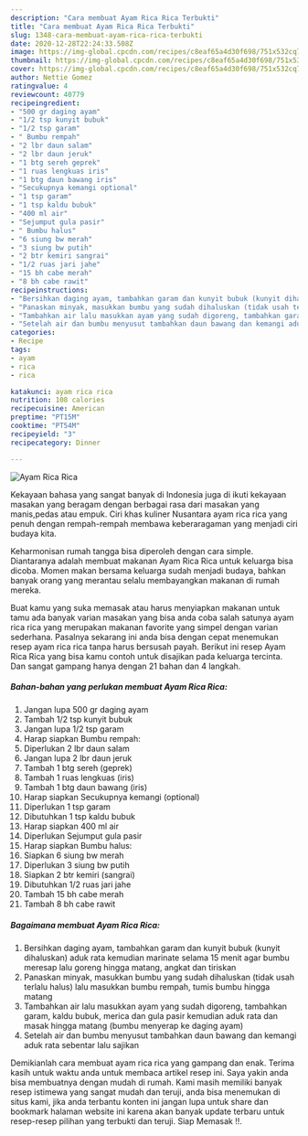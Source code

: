 ```yaml
---
description: "Cara membuat Ayam Rica Rica Terbukti"
title: "Cara membuat Ayam Rica Rica Terbukti"
slug: 1348-cara-membuat-ayam-rica-rica-terbukti
date: 2020-12-28T22:24:33.508Z
image: https://img-global.cpcdn.com/recipes/c8eaf65a4d30f698/751x532cq70/ayam-rica-rica-foto-resep-utama.jpg
thumbnail: https://img-global.cpcdn.com/recipes/c8eaf65a4d30f698/751x532cq70/ayam-rica-rica-foto-resep-utama.jpg
cover: https://img-global.cpcdn.com/recipes/c8eaf65a4d30f698/751x532cq70/ayam-rica-rica-foto-resep-utama.jpg
author: Nettie Gomez
ratingvalue: 4
reviewcount: 40779
recipeingredient:
- "500 gr daging ayam"
- "1/2 tsp kunyit bubuk"
- "1/2 tsp garam"
- " Bumbu rempah"
- "2 lbr daun salam"
- "2 lbr daun jeruk"
- "1 btg sereh geprek"
- "1 ruas lengkuas iris"
- "1 btg daun bawang iris"
- "Secukupnya kemangi optional"
- "1 tsp garam"
- "1 tsp kaldu bubuk"
- "400 ml air"
- "Sejumput gula pasir"
- " Bumbu halus"
- "6 siung bw merah"
- "3 siung bw putih"
- "2 btr kemiri sangrai"
- "1/2 ruas jari jahe"
- "15 bh cabe merah"
- "8 bh cabe rawit"
recipeinstructions:
- "Bersihkan daging ayam, tambahkan garam dan kunyit bubuk (kunyit dihaluskan) aduk rata kemudian marinate selama 15 menit agar bumbu meresap lalu goreng hingga matang, angkat dan tiriskan"
- "Panaskan minyak, masukkan bumbu yang sudah dihaluskan (tidak usah terlalu halus) lalu masukkan bumbu rempah, tumis bumbu hingga matang"
- "Tambahkan air lalu masukkan ayam yang sudah digoreng, tambahkan garam, kaldu bubuk, merica dan gula pasir kemudian aduk rata dan masak hingga matang (bumbu menyerap ke daging ayam)"
- "Setelah air dan bumbu menyusut tambahkan daun bawang dan kemangi aduk rata sebentar lalu sajikan"
categories:
- Recipe
tags:
- ayam
- rica
- rica

katakunci: ayam rica rica 
nutrition: 108 calories
recipecuisine: American
preptime: "PT15M"
cooktime: "PT54M"
recipeyield: "3"
recipecategory: Dinner

---
```



![Ayam Rica Rica](https://img-global.cpcdn.com/recipes/c8eaf65a4d30f698/751x532cq70/ayam-rica-rica-foto-resep-utama.jpg)

Kekayaan bahasa yang sangat banyak di Indonesia juga di ikuti kekayaan masakan yang beragam dengan berbagai rasa dari masakan yang manis,pedas atau empuk. Ciri khas kuliner Nusantara ayam rica rica yang penuh dengan rempah-rempah membawa keberaragaman yang menjadi ciri budaya kita.


Keharmonisan rumah tangga bisa diperoleh dengan cara simple. Diantaranya adalah membuat makanan Ayam Rica Rica untuk keluarga bisa dicoba. Momen makan bersama keluarga sudah menjadi budaya, bahkan banyak orang yang merantau selalu membayangkan makanan di rumah mereka.



Buat kamu yang suka memasak atau harus menyiapkan makanan untuk tamu ada banyak varian masakan yang bisa anda coba salah satunya ayam rica rica yang merupakan makanan favorite yang simpel dengan varian sederhana. Pasalnya sekarang ini anda bisa dengan cepat menemukan resep ayam rica rica tanpa harus bersusah payah.
Berikut ini resep Ayam Rica Rica yang bisa kamu contoh untuk disajikan pada keluarga tercinta. Dan sangat gampang hanya dengan 21 bahan dan 4 langkah.


<!--inarticleads1-->

##### Bahan-bahan yang perlukan membuat Ayam Rica Rica:

1. Jangan lupa 500 gr daging ayam
1. Tambah 1/2 tsp kunyit bubuk
1. Jangan lupa 1/2 tsp garam
1. Harap siapkan  Bumbu rempah:
1. Diperlukan 2 lbr daun salam
1. Jangan lupa 2 lbr daun jeruk
1. Tambah 1 btg sereh (geprek)
1. Tambah 1 ruas lengkuas (iris)
1. Tambah 1 btg daun bawang (iris)
1. Harap siapkan Secukupnya kemangi (optional)
1. Diperlukan 1 tsp garam
1. Dibutuhkan 1 tsp kaldu bubuk
1. Harap siapkan 400 ml air
1. Diperlukan Sejumput gula pasir
1. Harap siapkan  Bumbu halus:
1. Siapkan 6 siung bw merah
1. Diperlukan 3 siung bw putih
1. Siapkan 2 btr kemiri (sangrai)
1. Dibutuhkan 1/2 ruas jari jahe
1. Tambah 15 bh cabe merah
1. Tambah 8 bh cabe rawit




<!--inarticleads2-->

##### Bagaimana membuat  Ayam Rica Rica:

1. Bersihkan daging ayam, tambahkan garam dan kunyit bubuk (kunyit dihaluskan) aduk rata kemudian marinate selama 15 menit agar bumbu meresap lalu goreng hingga matang, angkat dan tiriskan
1. Panaskan minyak, masukkan bumbu yang sudah dihaluskan (tidak usah terlalu halus) lalu masukkan bumbu rempah, tumis bumbu hingga matang
1. Tambahkan air lalu masukkan ayam yang sudah digoreng, tambahkan garam, kaldu bubuk, merica dan gula pasir kemudian aduk rata dan masak hingga matang (bumbu menyerap ke daging ayam)
1. Setelah air dan bumbu menyusut tambahkan daun bawang dan kemangi aduk rata sebentar lalu sajikan




Demikianlah cara membuat ayam rica rica yang gampang dan enak. Terima kasih untuk waktu anda untuk membaca artikel resep ini. Saya yakin anda bisa membuatnya dengan mudah di rumah. Kami masih memiliki banyak resep istimewa yang sangat mudah dan teruji, anda bisa menemukan di situs kami, jika anda terbantu konten ini jangan lupa untuk share dan bookmark halaman website ini karena akan banyak update terbaru untuk resep-resep pilihan yang terbukti dan teruji. Siap Memasak !!. 
